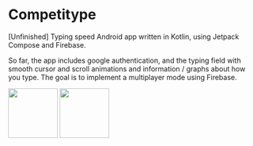 # Competitype
[Unfinished] Typing speed Android app written in Kotlin, using Jetpack Compose and Firebase.

So far, the app includes google authentication, and the typing field with smooth cursor and scroll animations and information / graphs about how you type. The goal is to implement a multiplayer mode using Firebase.
<p>
  <img src="https://github.com/Patoche692/Competitype/assets/54531293/3c77166f-053a-4c2f-984d-5a424012d70b" width="100"/>
  <img src="https://github.com/Patoche692/Competitype/assets/54531293/de5da7f2-dd75-4925-b54f-593ab6fb792b" width="100"/>
</p>

